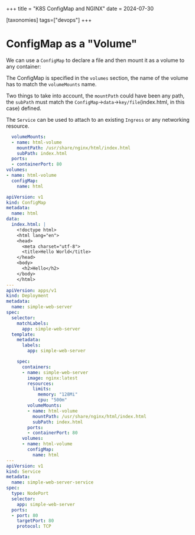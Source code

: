 +++
title = "K8S ConfigMap and NGINX"
date = 2024-07-30

[taxonomies]
tags=["devops"]
+++

# ConfigMap as a "Volume"

We can use a `ConfigMap` to declare a file and then mount it as a volume to any container:

The ConfigMap is specified in the `volumes` section, the name of the volume has to match the `volumeMounts` name.

Two things to take into account, the `mountPath` could have been any path, the `subPath` must match the `ConfigMap`&rarr;`data`&rarr;`key/file`(index.html, in this case) defined.

The `Service` can be used to attach to an existing `Ingress` or any networking resource.

```yaml
  volumeMounts:
  - name: html-volume
    mountPath: /usr/share/nginx/html/index.html
    subPath: index.html
  ports:
  - containerPort: 80
volumes:
- name: html-volume
  configMap:
    name: html
```

```yaml
apiVersion: v1
kind: ConfigMap
metadata:
  name: html
data:
  index.html: |
    <!doctype html>
    <html lang="en">
    <head>
      <meta charset="utf-8">
      <title>Hello World</title>
    </head>
    <body>
      <h2>Hello</h2>
    </body>
    </html>
---
apiVersion: apps/v1
kind: Deployment
metadata:
  name: simple-web-server
spec:
  selector:
    matchLabels:
      app: simple-web-server
  template:
    metadata:
      labels:
        app: simple-web-server

    spec:
      containers:
      - name: simple-web-server
        image: nginx:latest
        resources:
          limits:
            memory: "128Mi"
            cpu: "500m"
        volumeMounts:
        - name: html-volume
          mountPath: /usr/share/nginx/html/index.html
          subPath: index.html
        ports:
        - containerPort: 80
      volumes:
      - name: html-volume
        configMap:
          name: html
---
apiVersion: v1
kind: Service
metadata:
  name: simple-web-server-service
spec:
  type: NodePort
  selector:
    app: simple-web-server
  ports:
  - port: 80
    targetPort: 80
    protocol: TCP
```
